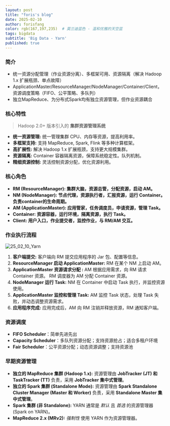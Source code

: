 ```yaml
---
layout: post
title: "foris's blog"
date: 2025-02-10
author: forisfang 
color: rgb(167,197,235)  # 莫兰迪蓝色 - 温和优雅的天空蓝
tags: bigdata 
subtitle: 'Big Data - Yarn'
published: true
---
```



### 简介
*  统一资源分配管理（作业资源分离）、多框架可用、资源隔离（解决 Hadoop 1.x 扩展瓶颈、单点故障）
*  ApplicationMaster/ResourceManager/NodeManager/Container/Client，资源调度策略（FIFO、公平策略、多队列） 
*  独立MapReduce、为分布式Spark均有独立资源管理，但作业资源耦合 



### **核心特性**

> Hadoop 2.0+ 版本引入的 **集群资源管理系统**

*   **统一资源管理:**  统一管理集群 CPU、内存等资源，提高利用率。
*   **多框架支持:**  支持 MapReduce, Spark, Flink 等多种计算框架。
*   **高扩展性:**  解决 Hadoop 1.x 扩展瓶颈，支持更大规模集群。
*   **资源隔离:**  Container 容器隔离资源，保障系统稳定性。队列机制。
*   **精细资源控制:**  灵活控制资源分配，优化资源利用。



### **核心角色**
*   **RM (ResourceManager): 集群大脑，资源总管，分配资源，启动 AM。** 
*   **NM (NodeManager): 节点代理，资源执行者，汇报资源，运行 Container。负责container的生命周期。** 
*   **AM (ApplicationMaster): 应用管家，任务调度员，申请资源，管理 Task。** 
*   **Container: 资源容器，运行环境，隔离资源，执行 Task。** 
*   **Client: 用户入口，作业提交者，监控作业，与 RM/AM 交互。** 



### **作业执行流程**

![25_02_10_Yarn](../../../assets/202502/25_02_10_Yarn.png)

1.  **客户端提交:** 客户端向 RM 提交应用程序的 Jar 包、配置等信息。 
2.  **ResourceManager 启动 ApplicationMaster:**  RM 在某个 NM 上启动 AM。 
3.  **ApplicationMaster 资源请求分配 :** AM 根据应用需求，向 RM 请求 Container 资源。 RM 调度器为 AM 分配 Container 资源。 
4.  **NodeManager 运行 Task:** NM 在 Container 中启动 Task 执行，并监控资源使用。 
5.  **ApplicationMaster 监控和管理 Task:** AM 监控 Task 状态，处理 Task 失败，并动态调整资源需求。 
6.  **应用程序完成:**  应用完成后，AM 向 RM 注销并释放资源，RM 通知客户端。                                                                                                                                        

### **资源调度**
*   **FIFO Scheduler**：简单先进先出
*   **Capacity Scheduler**：多队列资源分配；支持资源抢占；适合多租户环境
*   **Fair Scheduler**：公平资源分配；动态资源调整；支持资源池



### **早期资源管理**
*   **独立的 MapReduce 集群 (Hadoop 1.x):**  资源管理由 **JobTracker (JT) 和 TaskTracker (TT)** 负责，采用 **JobTracker 集中式管理**。 
*   **独立的 Spark 集群 (Standalone Mode):**  资源管理由 **Spark Standalone Cluster Manager (Master 和 Worker)** 负责，采用 **Standalone Master 集中式管理**。 
*   **Spark 集群 (非 Standalone):**  YARN 通常是 *默认* 且 *首选* 的资源管理器 (Spark on YARN)。
*   **MapReduce 2.x (MRv2):**  *强制性* 使用 YARN 作为资源管理器。


